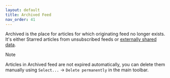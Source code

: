 ```yaml
---
layout: default
title: Archived Feed
nav_order: 41
---
```


Archived is the place for articles for which originating feed no longer exists.
It's either Starred articles from unsubscribed feeds or [externally shared data](Share-Anything).

> [!NOTE]
> Articles in Archived feed are not expired automatically, you can delete them manually
> using `Select...` &rarr; `Delete permanently` in the main toolbar.
